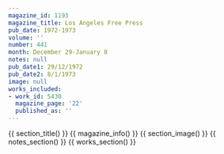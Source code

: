 ```yaml
---
magazine_id: 1193
magazine_title: Los Angeles Free Press
pub_date: 1972-1973
volume: ''
number: 441
month: December 29-January 8
notes: null
pub_date1: 29/12/1972
pub_date2: 8/1/1973
image: null
works_included:
- work_id: 5430
  magazine_page: '22'
  published_as: ''
---
```


{{ section_title() }}
{{ magazine_info() }}
{{ section_image() }}
{{ notes_section() }}
{{ works_section() }}
